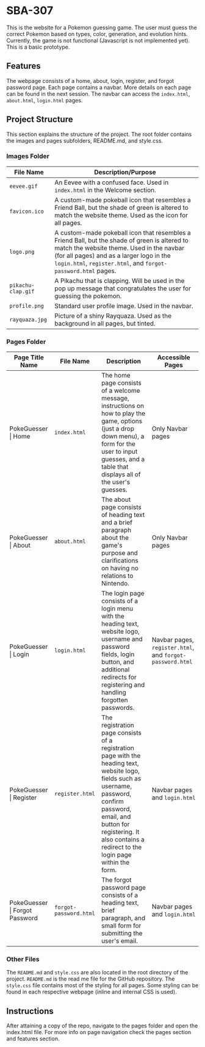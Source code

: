 # SBA-307
This is the website for a Pokemon guessing game. The user must guess the correct Pokemon based on types, color, generation, and evolution hints. Currently, the game is not functional (Javascript is not implemented yet). This is a basic prototype.

## Features
The webpage consists of a home, about, login, register, and forgot password page. Each page contains a navbar. More details on each page can be found in the next session. The navbar can access the `index.html`, `about.html`, `login.html` pages.

## Project Structure
This section explains the structure of the project. The root folder contains the images and pages subfolders, README.md, and style.css.

### Images Folder
| File Name | Description/Purpose |
| --- | --- |
| `eevee.gif` | An Eevee with a confused face. Used in `index.html` in the Welcome section. |
| `favicon.ico` | A custom-made pokeball icon that resembles a Friend Ball, but the shade of green is altered to match the website theme. Used as the icon for all pages. |
| `logo.png` | A custom-made pokeball icon that resembles a Friend Ball, but the shade of green is altered to match the website theme. Used in the navbar (for all pages) and as a larger logo in the `login.html`, `register.html`, and `forgot-password.html` pages. |
| `pikachu-clap.gif` | A Pikachu that is clapping. Will be used in the pop up message that congratulates the user for guessing the pokemon. |
| `profile.png` | Standard user profile image. Used in the navbar. |
| `rayquaza.jpg` | Picture of a shiny Rayquaza. Used as the background in all pages, but tinted. |

### Pages Folder
| Page Title Name | File Name | Description | Accessible Pages |
| --- | --- | --- | --- |
| PokeGuesser \| Home | `index.html` | The home page consists of a welcome message, instructions on how to play the game, options (just a drop down menu), a form for the user to input guesses, and a table that displays all of the user's guesses.| Only Navbar pages |
| PokeGuesser \| About | `about.html` | The about page consists of heading text and a brief paragraph about the game's purpose and clarifications on having no relations to Nintendo. | Only Navbar pages |
| PokeGuesser \| Login | `login.html` | The login page consists of a login menu with the heading text, website logo, username and password fields, login button, and additional redirects for registering and handling forgotten passwords. | Navbar pages, `register.html`, and `forgot-password.html` |
| PokeGuesser \| Register | `register.html` | The registration page consists of a registration page with the heading text, website logo, fields such as username, password, confirm password, email, and button for registering. It also contains a redirect to the login page within the form. | Navbar pages and `login.html` |
| PokeGuesser \| Forgot Password | `forgot-password.html` | The forgot password page consists of a heading text, brief paragraph, and small form for submitting the user's email. | Navbar pages and `login.html` |

### Other Files
The `README.md` and `style.css` are also located in the root directory of the project. `README.md` is the read me file for the GitHub repository. The `style.css` file contains most of the styling for all pages. Some styling can be found in each respective webpage (inline and internal CSS is used).

## Instructions
After attaining a copy of the repo, navigate to the pages folder and open the index.html file. For more info on page navigation check the pages section and features section.